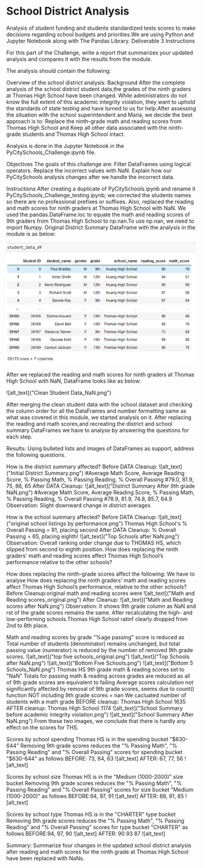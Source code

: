 # School District Analysis
Analysis of student funding and students standardized tests scores to make decisions regarding school budgets and priorities.We are using Python and Jupyter Notebook along with The Pandas Library. 
Deliverable 3 Instructions

For this part of the Challenge, write a report that summarizes your updated analysis and compares it with the results from the module.

The analysis should contain the following:

Overview of the school district analysis: 
Background
After the complete analysis of the school district student data,the grades of the ninth graders at Thomas High School have been changed. While administrators do not know the full extent of this academic integrity violation, they want to uphold the standards of state testing and have turned to us for help.After assessing the situation with the school superintendent and Maria, we decide the best approach is to:
Replace the ninth-grade math and reading scores from Thomas High School and Keep all other data associated with the ninth-grade students and Thomas High School intact.

Analysis is done in the Jupyter Notebook in the PyCitySchools_Challenge.ipynb file.

Objectives
The goals of this challenge are:
Filter DataFrames using logical operators.
Replace the incorrect values with NaN.
Explain how our PyCitySchools analysis changes after we handle the incorrect data.

Instructions
After creating a duplicate of PyCitySchools.ipynb and rename it PyCitySchools_Challenge_testing.ipynb; we corrected the students names so there are no professional prefixes or suffixes.
Also, replaced the reading and math scores for ninth graders at Thomas High School with NaN.
We used the pandas.DataFrame.loc to equate the math and reading scores of 9th graders from Thomas High School to np.nan.To use np.nan, we need to import Numpy.
Original District Summary DataFrame with the analysis in the module is as below:

![alt_text](https://github.com/RGK73/School_District_Analysis/blob/main/PNGs/Original%20Student%20Data.png)

After we replaced the reading and math scores for ninth graders at Thomas High School with NaN, DataFrame looks like as below:

![alt_text]("Clean Student Data_NaN.png")

After merging the clean student data with the school dataset and checking the column order for all the DataFrames and number formatting same as what was covered in this module, we started analysis on it.
After replacing the reading and math scores,and recreating the district and school summary DataFrames we have to analyse by answering the questions for each step.


Results: Using bulleted lists and images of DataFrames as support, address the following questions.

How is the district summary affected?
Before DATA Cleanup:
![alt_text]("Initial District Summary.png")
#Average Math Score, Average Reading Score, % Passing Math, % Passing Reading, % Overall Passing
#79.0, 81.9, 75, 86, 65
After DATA Cleanup:
![alt_text]("District Summary After 9th grade NaN.png")
#Average Math Score, Average Reading Score, % Passing Math, % Passing Reading, % Overall Passing
#78.9, 81.9, 74.8, 85.7, 64.9
Observation: Slight downward change in district averages

How is the school summary affected?
Before DATA Cleanup: 
![alt_text]("original school listings by performance.png")
Thomas High School's % Overall Passing = 91, placing second
After DATA Cleanup: % Overall Passing = 65, placing eighth!
![alt_text]("Top Schools after NaN.png")
Observation: Overall ranking order change due to THOMAS HS, which slipped from second to eighth position.
How does replacing the ninth graders’ math and reading scores affect Thomas High School’s performance relative to the other schools?

How does replacing the ninth-grade scores affect the following:
We have to analyse How does replacing the ninth graders’ math and reading scores affect Thomas High School’s performance, relative to the other schools?
Before Cleanup:original math and reading scores were
![alt_text]("Math and Reading scores_original.png")
After Cleanup:
![alt_text]("Math and Reading scores after NaN.png")
Observation: It shows 9th grade column as NaN and rst of the grade scores remains the same.
After recalculating the high- and low-performing schools.Thomas High School ratinf clearly dropped from 2nd to 8th place.

Math and reading scores by grade
"%age passing" score is reduced as Total number of students (denominator) remains unchanged, but total passing value (numerator) is reduced by the number of removed 9th grade scores.
![alt_text]("top five schools_original.png")
![alt_text]("Top Schools after NaN.png")
![alt_text]("Bottom Five Schools.png")
![alt_text]("Bottom 5 Schools_NaN.png")
Thomas HS 9th grade math & reading scores set to "NaN"
Totals for passing math & reading across grades are reduced as all of 9th grade scores are equivalent to failing
Average scores calculation not significantly affected by removal of 9th grade scores, seems due to count() function NOT including 9th grade scores = nan
We cacluated number of students with a math grade
BEFORE cleanup: Thomas High School       1635
AFTER cleanup: Thomas High School       1174
![alt_text]("School Summary before academic integrity violation.png")
![alt_text]("School Summary After NaN.png")
From these two images, we conclude that there is hardly any effect on the scores for THS.

Scores by school spending
Thomas HS is in the spending bucket "$630-644"
Removing 9th grade scores reduces the "% Passing Math", "% Passing Reading" and "% Overall Passing" scores for spending bucket "$630-644" as follows
BEFORE: 73, 84, 63
![alt_text]
AFTER: 67, 77, 56
![alt_text]

Scores by school size
Thomas HS is in the "Medium (1000-2000)" size bucket
Removing 9th grade scores reduces the "% Passing Math", "% Passing Reading" and "% Overall Passing" scores for size bucket "Medium (1000-2000)" as follows
BEFORE:94, 97, 91
![alt_text]
AFTER: 88, 91, 85
![alt_text]

Scores by school type
Thomas HS is in the "CHARTER" type bucket
Removing 9th grade scores reduces the "% Passing Math", "% Passing Reading" and "% Overall Passing" scores for type bucket "CHARTER" as follows
BEFORE:94, 97, 90
![alt_text]
AFTER: 90	93	87
![alt_text]

Summary: Summarize four changes in the updated school district analysis after reading and math scores for the ninth grade at Thomas High School have been replaced with NaNs.


